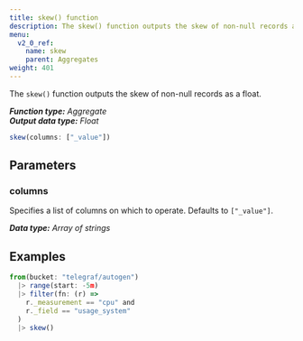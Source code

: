 ```yaml
---
title: skew() function
description: The skew() function outputs the skew of non-null records as a float.
menu:
  v2_0_ref:
    name: skew
    parent: Aggregates
weight: 401
---
```


The `skew()` function outputs the skew of non-null records as a float.

_**Function type:** Aggregate_  
_**Output data type:** Float_

```js
skew(columns: ["_value"])
```

## Parameters

### columns
Specifies a list of columns on which to operate. Defaults to `["_value"]`.

_**Data type:** Array of strings_

## Examples
```js
from(bucket: "telegraf/autogen")
  |> range(start: -5m)
  |> filter(fn: (r) =>
    r._measurement == "cpu" and
    r._field == "usage_system"
  )
  |> skew()
```

